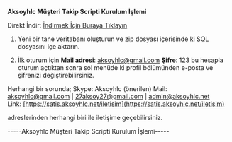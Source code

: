 **Aksoyhlc Müşteri Takip Scripti Kurulum İşlemi**

Direkt İndir: [İndirmek İçin Buraya Tıklayın](https://link.aksoyhlc.net/musteri-direkt)

1.  Yeni bir tane veritabanı oluşturun ve zip dosyası içerisinde ki SQL dosyasını içe aktarın.
    
2.  İlk oturum için **Mail adresi**:  [aksoyhlc@gmail.com](mailto:aksoyhlc@gmail.com)  **Şifre**: 123 bu hesapla oturum açtıktan sonra sol menüde ki profil bölümünden e-posta ve şifrenizi değiştirebilirsiniz.
    
 
Herhangi bir sorunda; Skype: Aksoyhlc (önerilen) 
Mail:  [aksoyhlc@gmail.com](mailto:aksoyhlc@gmail.com)  |  [27aksoy27@gmail.com](mailto:27aksoy27@gmail.com)  |  [admin@aksoyhlc.net](mailto:admin@aksoyhlc.net)  
Link:  [https://satis.aksoyhlc.net/iletisim](https://satis.aksoyhlc.net/iletisim)

adreslerinden herhangi biri ile iletişime geçebilirsiniz.

-----Aksoyhlc Müşteri Takip Scripti Kurulum İşlemi-----
